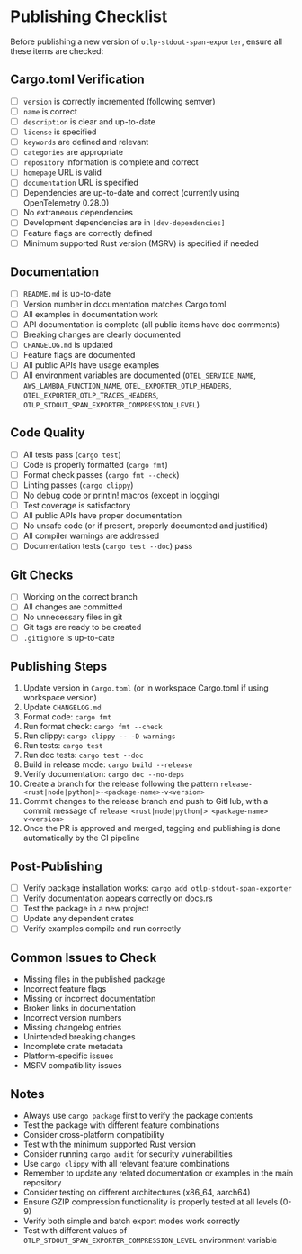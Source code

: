# Publishing Checklist

Before publishing a new version of `otlp-stdout-span-exporter`, ensure all these items are checked:

## Cargo.toml Verification
- [ ] `version` is correctly incremented (following semver)
- [ ] `name` is correct
- [ ] `description` is clear and up-to-date
- [ ] `license` is specified
- [ ] `keywords` are defined and relevant
- [ ] `categories` are appropriate
- [ ] `repository` information is complete and correct
- [ ] `homepage` URL is valid
- [ ] `documentation` URL is specified
- [ ] Dependencies are up-to-date and correct (currently using OpenTelemetry 0.28.0)
- [ ] No extraneous dependencies
- [ ] Development dependencies are in `[dev-dependencies]`
- [ ] Feature flags are correctly defined
- [ ] Minimum supported Rust version (MSRV) is specified if needed

## Documentation
- [ ] `README.md` is up-to-date
- [ ] Version number in documentation matches Cargo.toml
- [ ] All examples in documentation work
- [ ] API documentation is complete (all public items have doc comments)
- [ ] Breaking changes are clearly documented
- [ ] `CHANGELOG.md` is updated
- [ ] Feature flags are documented
- [ ] All public APIs have usage examples
- [ ] All environment variables are documented (`OTEL_SERVICE_NAME`, `AWS_LAMBDA_FUNCTION_NAME`, `OTEL_EXPORTER_OTLP_HEADERS`, `OTEL_EXPORTER_OTLP_TRACES_HEADERS`, `OTLP_STDOUT_SPAN_EXPORTER_COMPRESSION_LEVEL`)

## Code Quality
- [ ] All tests pass (`cargo test`)
- [ ] Code is properly formatted (`cargo fmt`)
- [ ] Format check passes (`cargo fmt --check`)
- [ ] Linting passes (`cargo clippy`)
- [ ] No debug code or println! macros (except in logging)
- [ ] Test coverage is satisfactory
- [ ] All public APIs have proper documentation
- [ ] No unsafe code (or if present, properly documented and justified)
- [ ] All compiler warnings are addressed
- [ ] Documentation tests (`cargo test --doc`) pass

## Git Checks
- [ ] Working on the correct branch
- [ ] All changes are committed
- [ ] No unnecessary files in git
- [ ] Git tags are ready to be created
- [ ] `.gitignore` is up-to-date

## Publishing Steps
1. Update version in `Cargo.toml` (or in workspace Cargo.toml if using workspace version)
2. Update `CHANGELOG.md`
3. Format code: `cargo fmt`
4. Run format check: `cargo fmt --check`
5. Run clippy: `cargo clippy -- -D warnings`
6. Run tests: `cargo test`
7. Run doc tests: `cargo test --doc`
8. Build in release mode: `cargo build --release`
9. Verify documentation: `cargo doc --no-deps`
10. Create a branch for the release following the pattern `release-<rust|node|python|>-<package-name>-v<version>`
11. Commit changes to the release branch and push to GitHub, with a commit message of `release <rust|node|python|> <package-name> v<version>`
12. Once the PR is approved and merged, tagging and publishing is done automatically by the CI pipeline

## Post-Publishing
- [ ] Verify package installation works: `cargo add otlp-stdout-span-exporter`
- [ ] Verify documentation appears correctly on docs.rs
- [ ] Test the package in a new project
- [ ] Update any dependent crates
- [ ] Verify examples compile and run correctly

## Common Issues to Check
- Missing files in the published package
- Incorrect feature flags
- Missing or incorrect documentation
- Broken links in documentation
- Incorrect version numbers
- Missing changelog entries
- Unintended breaking changes
- Incomplete crate metadata
- Platform-specific issues
- MSRV compatibility issues

## Notes
- Always use `cargo package` first to verify the package contents
- Test the package with different feature combinations
- Consider cross-platform compatibility
- Test with the minimum supported Rust version
- Consider running `cargo audit` for security vulnerabilities
- Use `cargo clippy` with all relevant feature combinations
- Remember to update any related documentation or examples in the main repository
- Consider testing on different architectures (x86_64, aarch64)
- Ensure GZIP compression functionality is properly tested at all levels (0-9)
- Verify both simple and batch export modes work correctly
- Test with different values of `OTLP_STDOUT_SPAN_EXPORTER_COMPRESSION_LEVEL` environment variable 
